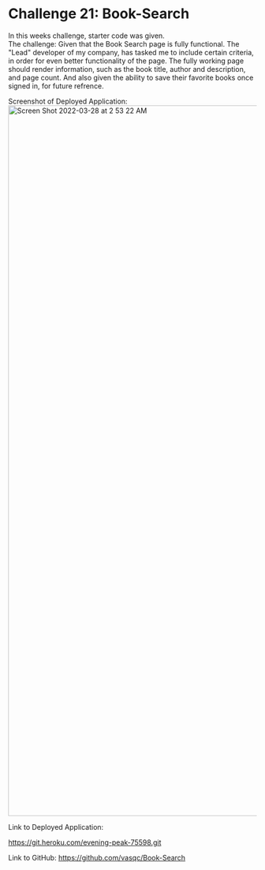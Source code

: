 # Challenge 21: Book-Search

In this weeks challenge, starter code was given.  
The challenge:  Given that the Book Search page is fully functional. The "Lead" developer of my company, has tasked me to include certain criteria, in order for even better functionality of the page.
The fully working page should render information, such as the book title, author and description, and page count. And also given the ability to save their favorite books once signed in, for future refrence.

Screenshot of Deployed Application:
<img width="1440" alt="Screen Shot 2022-03-28 at 2 53 22 AM" src="https://user-images.githubusercontent.com/90007988/160343667-a295b650-aac2-43fb-a51e-5527425a90d1.png">

Link to Deployed Application:

https://git.heroku.com/evening-peak-75598.git

Link to GitHub: https://github.com/vasqc/Book-Search